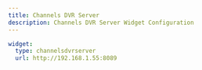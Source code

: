 ```yaml
---
title: Channels DVR Server
description: Channels DVR Server Widget Configuration
---
```


```yaml
widget:
  type: channelsdvrserver
  url: http://192.168.1.55:8089
```
